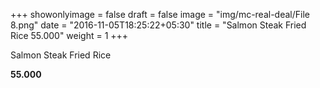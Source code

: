 +++
showonlyimage = false
draft = false
image = "img/mc-real-deal/File 8.png"
date = "2016-11-05T18:25:22+05:30"
title = "Salmon Steak Fried Rice 55.000"
weight = 1
+++

Salmon Steak Fried Rice

**55.000**
